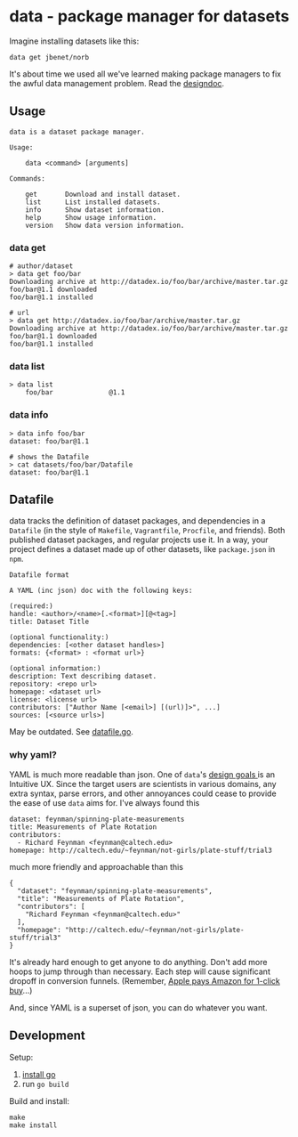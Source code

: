 # data - package manager for datasets


Imagine installing datasets like this:

    data get jbenet/norb

It's about time we used all we've learned making package managers to fix the
awful data management problem. Read the [designdoc](dev/designdoc.md).


## Usage

```
data is a dataset package manager.

Usage:

    data <command> [arguments]

Commands:

    get       Download and install dataset.
    list      List installed datasets.
    info      Show dataset information.
    help      Show usage information.
    version   Show data version information.
```

### data get

```
# author/dataset
> data get foo/bar
Downloading archive at http://datadex.io/foo/bar/archive/master.tar.gz
foo/bar@1.1 downloaded
foo/bar@1.1 installed

# url
> data get http://datadex.io/foo/bar/archive/master.tar.gz
Downloading archive at http://datadex.io/foo/bar/archive/master.tar.gz
foo/bar@1.1 downloaded
foo/bar@1.1 installed
```

### data list

```
> data list
    foo/bar              @1.1
```

### data info

```
> data info foo/bar
dataset: foo/bar@1.1

# shows the Datafile
> cat datasets/foo/bar/Datafile
dataset: foo/bar@1.1
```

## Datafile

data tracks the definition of dataset packages, and dependencies in a
`Datafile` (in the style of `Makefile`, `Vagrantfile`, `Procfile`, and
friends). Both published dataset packages, and regular projects use it.
In a way, your project defines a dataset made up of other datasets, like
`package.json` in `npm`.

```
Datafile format

A YAML (inc json) doc with the following keys:

(required:)
handle: <author>/<name>[.<format>][@<tag>]
title: Dataset Title

(optional functionality:)
dependencies: [<other dataset handles>]
formats: {<format> : <format url>}

(optional information:)
description: Text describing dataset.
repository: <repo url>
homepage: <dataset url>
license: <license url>
contributors: ["Author Name [<email>] [(url)]>", ...]
sources: [<source urls>]
```
May be outdated. See [datafile.go](datafile.go).

### why yaml?

YAML is much more readable than json. One of `data`'s [design goals
](https://github.com/jbenet/data/blob/master/dev/designdoc.md#design-goals)
is an Intuitive UX. Since the target users are scientists in various domains,
any extra syntax, parse errors, and other annoyances could cease to provide
the ease of use `data` aims for. I've always found this

```
dataset: feynman/spinning-plate-measurements
title: Measurements of Plate Rotation
contributors:
  - Richard Feynman <feynman@caltech.edu>
homepage: http://caltech.edu/~feynman/not-girls/plate-stuff/trial3
```

much more friendly and approachable than this

```
{
  "dataset": "feynman/spinning-plate-measurements",
  "title": "Measurements of Plate Rotation",
  "contributors": [
    "Richard Feynman <feynman@caltech.edu>"
  ],
  "homepage": "http://caltech.edu/~feynman/not-girls/plate-stuff/trial3"
}
```

It's already hard enough to get anyone to do anything. Don't add more hoops to
jump through than necessary. Each step will cause significant dropoff in
conversion funnels. (Remember, [Apple pays Amazon for 1-click buy](https://www.apple.com/pr/library/2000/09/18Apple-Licenses-Amazon-com-1-Click-Patent-and-Trademark.html)...)

And, since YAML is a superset of json, you can do whatever you want.

## Development

Setup:

1. [install go](http://golang.org/doc/install)
2. run `go build`

Build and install:

    make
    make install
